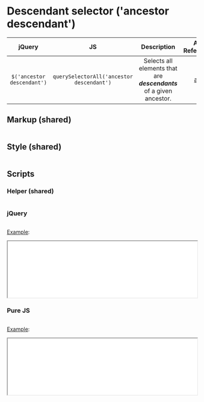 # Descendant selector ('ancestor descendant')

| jQuery | JS | Description | API Reference |
|:--:|:--:|:--:|:--:|
| `$('ancestor descendant')` | `querySelectorAll('ancestor descendant')` | Selects all elements that are **_descendants_** of a given ancestor. | [api](https://api.jquery.com/descendant-selector/) |

## Markup (shared)

```html:example.html
```

## Style (shared)

```css:src/style.css
```

## Scripts

### Helper (shared)

```js:src/main.js
```

### jQuery

```js:src/jquery.js
```

[Example](example.html?jquery):

<iframe width="100%" height="150" src="example.html?jquery"></iframe>

### Pure JS

```js:src/pure.js
```

[Example](example.html?pure):

<iframe width="100%" height="150" src="example.html?pure"></iframe>
